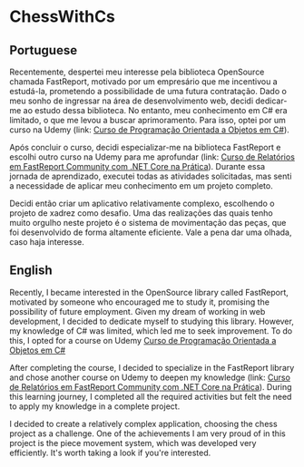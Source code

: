 # ChessWithCs
## Portuguese

Recentemente, despertei meu interesse pela biblioteca OpenSource chamada FastReport, motivado por um empresário que me incentivou a estudá-la, prometendo a possibilidade de uma futura contratação. Dado o meu sonho de ingressar na área de desenvolvimento web, decidi dedicar-me ao estudo dessa biblioteca. No entanto, meu conhecimento em C# era limitado, o que me levou a buscar aprimoramento. Para isso, optei por um curso na Udemy (link: [Curso de Programação Orientada a Objetos em C#](https://www.udemy.com/course/programacao-orientada-a-objetos-csharp/)).

Após concluir o curso, decidi especializar-me na biblioteca FastReport e escolhi outro curso na Udemy para me aprofundar (link: [Curso de Relatórios em FastReport Community com .NET Core na Prática](https://www.udemy.com/course/relatorios-em-fastreport-community-com-net-core-na-pratica/)). Durante essa jornada de aprendizado, executei todas as atividades solicitadas, mas senti a necessidade de aplicar meu conhecimento em um projeto completo.

Decidi então criar um aplicativo relativamente complexo, escolhendo o projeto de xadrez como desafio. Uma das realizações das quais tenho muito orgulho neste projeto é o sistema de movimentação das peças, que foi desenvolvido de forma altamente eficiente. Vale a pena dar uma olhada, caso haja interesse.

## English
Recently, I became interested in the OpenSource library called FastReport, motivated by someone who encouraged me to study it, promising the possibility of future employment. Given my dream of working in web development, I decided to dedicate myself to studying this library. However, my knowledge of C# was limited, which led me to seek improvement. To do this, I opted for a course on Udemy [Curso de Programação Orientada a Objetos em C#](https://www.udemy.com/course/programacao-orientada-a-objetos-csharp/)

After completing the course, I decided to specialize in the FastReport library and chose another course on Udemy to deepen my knowledge (link: [Curso de Relatórios em FastReport Community com .NET Core na Prática](https://www.udemy.com/course/relatorios-em-fastreport-community-com-net-core-na-pratica/)). During this learning journey, I completed all the required activities but felt the need to apply my knowledge in a complete project.

I decided to create a relatively complex application, choosing the chess project as a challenge. One of the achievements I am very proud of in this project is the piece movement system, which was developed very efficiently. It's worth taking a look if you're interested.
